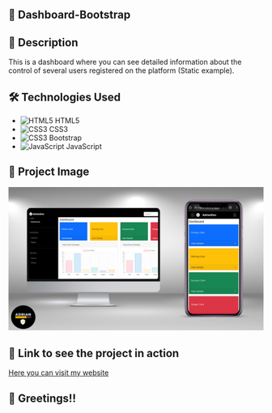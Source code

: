 ## :rocket: Dashboard-Bootstrap

## :page_with_curl: Description

This is a dashboard where you can see detailed information about the control of several users registered on the platform (Static example).

## :hammer_and_wrench: Technologies Used

- ![HTML5](https://img.icons8.com/color/48/000000/html-5--v1.png) HTML5
- ![CSS3](https://img.icons8.com/color/48/000000/css3.png) CSS3
- ![CSS3](https://img.icons8.com/color/48/000000/bootstrap.png) Bootstrap
- ![JavaScript](https://img.icons8.com/color/48/000000/javascript--v1.png) JavaScript

## :camera_flash: Project Image

![My Project](https://github.com/Adrian97G/Dashboard-Bootstrap/blob/main/images/Dashboard-boots.png)

## :link: Link to see the project in action

[Here you can visit my website](https://dashboard-bootstrap-adrian-dev.netlify.app/)

## :wave: Greetings!!
